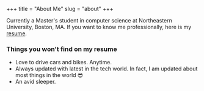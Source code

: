 +++
title = "About Me"
slug = "about"
+++

Currently a Master's student in computer science at Northeastern University, Boston, MA. 
If you want to know me professionally, here is my [resume](https://drive.google.com/file/d/14eU4SDiiEhPDOclu845n0u302mtebItA/view?usp=sharing).

### Things you won't find on my resume

* Love to drive cars and bikes. Anytime.
* Always updated with latest in the tech world. In fact, I am updated about most things in the world 😎
* An avid sleeper.

<!-- Hugo is a static site engine written in Go.


It makes use of a variety of open source projects including:

* [Cobra](https://github.com/spf13/cobra)
* [Viper](https://github.com/spf13/viper)
* [J Walter Weatherman](https://github.com/spf13/jWalterWeatherman)
* [Cast](https://github.com/spf13/cast)

Learn more and contribute on [GitHub](https://github.com/spf13).

## Setup

Some fun facts about [Hugo](http://gohugo.io/):

* Built in [Go](http://golang.org/)
* Loosely inspired by [Jekyll](http://jekyllrb.com/)
* Primarily developed by [spf13](http://spf13.com/) on the train while commuting to and from Manhattan.
* Coded in [Vim](http://vim.org) using [spf13-vim](http://vim.spf13.com/)

Have questions or suggestions? Feel free to [open an issue on GitHub](https://github.com/spf13/hugo/issues/new) or [ask me on Twitter](https://twitter.com/spf13).

Thanks for reading! -->
